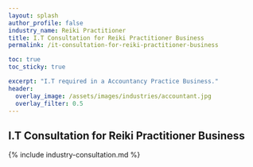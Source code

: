 ```yaml
---
layout: splash 
author_profile: false 
industry_name: Reiki Practitioner
title: I.T Consultation for Reiki Practitioner Business
permalink: /it-consultation-for-reiki-practitioner-business

toc: true
toc_sticky: true

excerpt: "I.T required in a Accountancy Practice Business."
header:
  overlay_image: /assets/images/industries/accountant.jpg
  overlay_filter: 0.5 
---
```


## I.T Consultation for Reiki Practitioner Business

{% include industry-consultation.md %}
